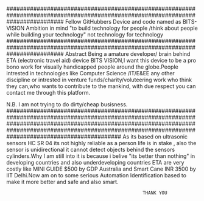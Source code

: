 #################################################################################################################################
Fellow GitHubbers
Device and code named as BITS-VISION
Ambition in mind "to build technology for people /think about people while building your technology"
not technology for technology 
#################################################################################################################################
Abstract
Being a amature developer/ brain behind ETA (electronic travel aid) device BITS VISION,I want this device to be a pro bono work for visually handicapped people around the globe.People intrested in technologies like Computer Science /IT/E&EE any other discipline or intrested in venture funds/charity/voluteering work who think they can,who wants to contribute to the mankind, with due respect you can contact me through this platform.

N.B. I am not trying to do dirty/cheap busisness. 
##################################################################################################################################################################################################################################################################
As its based on ultrasonic sensors HC SR 04 its not highly reliable as a person life is in stake , also the sensor is unidirectional it cannot detect objects behind the sensors cylinders.Why I am still into it is because i belive                "its better than nothing" in developing countries and also underdeveloping countries ETA are very costly like MINI GUIDE $500 by GDP Australia and Smart Cane INR 3500 by IIT Delhi.Now am on to some serious Automation Identification based to make it more better and safe and also smart. 
                                                  
                                                    
                                                      
                                                      
                                                        
                                                      THANK YOU   
